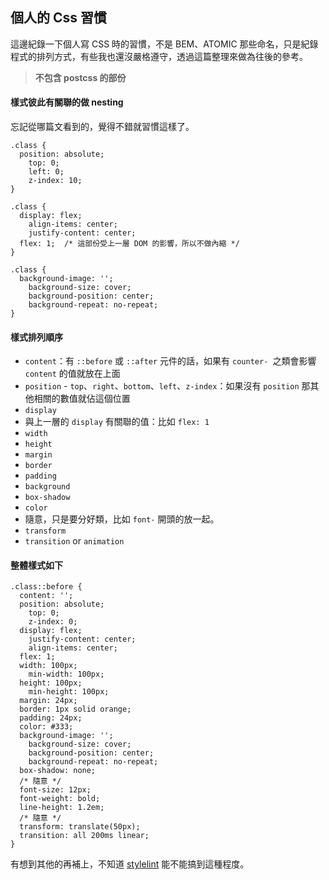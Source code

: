 ## 個人的 Css 習慣

這邊紀錄一下個人寫 CSS 時的習慣，不是 BEM、ATOMIC 那些命名，只是紀錄程式的排列方式，有些我也還沒嚴格遵守，透過這篇整理來做為往後的參考。

> **不包含 postcss 的部份**

#### 樣式彼此有關聯的做 nesting

忘記從哪篇文看到的，覺得不錯就習慣這樣了。


```
.class {
  position: absolute;
    top: 0;
    left: 0;
    z-index: 10;
}
``` 
```
.class {
  display: flex;
    align-items: center;
    justify-content: center;
  flex: 1;  /* 這部份受上一層 DOM 的影響，所以不做內縮 */
}
``` 
```
.class {
  background-image: '';
    background-size: cover;
    background-position: center;
    background-repeat: no-repeat;
}
``` 


#### 樣式排列順序

- `content`：有 `::before` 或 `::after` 元件的話，如果有 `counter- `之類會影響 `content` 的值就放在上面
- `position` - `top`、`right`、`bottom`、`left`、`z-index`：如果沒有 `position` 那其他相關的數值就佔這個位置
- `display`
- 與上一層的 `display` 有關聯的值：比如 `flex: 1`
- `width`
- `height`
- `margin`
- `border`
- `padding`
- `background`
- `box-shadow`
- `color`
- 隨意，只是要分好類，比如 `font-` 開頭的放一起。
- `transform`
- `transition` or `animation`

#### 整體樣式如下

```
.class::before {
  content: '';
  position: absolute;
    top: 0;
    z-index: 0;
  display: flex;
    justify-content: center;
    align-items: center;
  flex: 1;
  width: 100px;
    min-width: 100px;
  height: 100px;
    min-height: 100px;
  margin: 24px;
  border: 1px solid orange;
  padding: 24px;
  color: #333;
  background-image: '';
    background-size: cover;
    background-position: center;
    background-repeat: no-repeat;
  box-shadow: none;
  /* 隨意 */
  font-size: 12px;
  font-weight: bold;
  line-height: 1.2em;
  /* 隨意 */
  transform: translate(50px);
  transition: all 200ms linear;
}
``` 

有想到其他的再補上，不知道 [stylelint](https://stylelint.io) 能不能搞到這種程度。